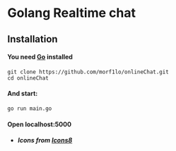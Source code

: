# Golang Realtime chat

## Installation
#### You need [Go](https://go.dev/dl/) installed

```
git clone https://github.com/morf1lo/onlineChat.git
cd onlineChat
```

#### And start:
```
go run main.go
```

#### Open localhost:5000

- ##### Icons from [Icons8](https://icons8.com/icons/)